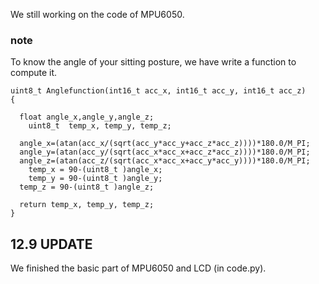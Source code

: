 We still working on the code of MPU6050.  
### note
To know the angle of your sitting posture, we have write a function to compute it.

    uint8_t Anglefunction(int16_t acc_x, int16_t acc_y, int16_t acc_z)
    {

      float angle_x,angle_y,angle_z;
        uint8_t  temp_x, temp_y, temp_z;

      angle_x=(atan(acc_x/(sqrt(acc_y*acc_y+acc_z*acc_z))))*180.0/M_PI;
      angle_y=(atan(acc_y/(sqrt(acc_x*acc_x+acc_z*acc_z))))*180.0/M_PI;
      angle_z=(atan(acc_z/(sqrt(acc_x*acc_x+acc_y*acc_y))))*180.0/M_PI;
        temp_x = 90-(uint8_t )angle_x;
        temp_y = 90-(uint8_t )angle_y;
      temp_z = 90-(uint8_t )angle_z;

      return temp_x, temp_y, temp_z;
    }
## 12.9 UPDATE
We finished the basic part of MPU6050 and LCD (in code.py).
